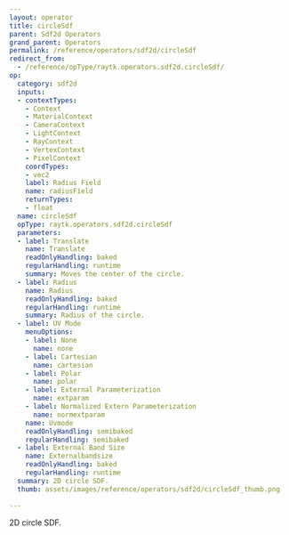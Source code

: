 ```yaml
---
layout: operator
title: circleSdf
parent: Sdf2d Operators
grand_parent: Operators
permalink: /reference/operators/sdf2d/circleSdf
redirect_from:
  - /reference/opType/raytk.operators.sdf2d.circleSdf/
op:
  category: sdf2d
  inputs:
  - contextTypes:
    - Context
    - MaterialContext
    - CameraContext
    - LightContext
    - RayContext
    - VertexContext
    - PixelContext
    coordTypes:
    - vec2
    label: Radius Field
    name: radiusField
    returnTypes:
    - float
  name: circleSdf
  opType: raytk.operators.sdf2d.circleSdf
  parameters:
  - label: Translate
    name: Translate
    readOnlyHandling: baked
    regularHandling: runtime
    summary: Moves the center of the circle.
  - label: Radius
    name: Radius
    readOnlyHandling: baked
    regularHandling: runtime
    summary: Radius of the circle.
  - label: UV Mode
    menuOptions:
    - label: None
      name: none
    - label: Cartesian
      name: cartesian
    - label: Polar
      name: polar
    - label: External Parameterization
      name: extparam
    - label: Normalized Extern Parameterization
      name: normextparam
    name: Uvmode
    readOnlyHandling: semibaked
    regularHandling: semibaked
  - label: External Band Size
    name: Externalbandsize
    readOnlyHandling: baked
    regularHandling: runtime
  summary: 2D circle SDF.
  thumb: assets/images/reference/operators/sdf2d/circleSdf_thumb.png

---
```



2D circle SDF.